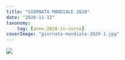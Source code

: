 ```yaml
---
title: "GIORNATA MONDIALE 2020"
date: "2020-11-12"
taxonomy: 
    tag: [anno-2020-in-corso]
coverImage: "giornata-mondiale-2020-1.jpg"
---
```


[![](images/giornata-mondiale-2020-1-212x300.jpg)](http://www.associazionediabeticibrescia.it/wp-content/uploads/2020/11/giornata-mondiale-2020-1.jpg)
